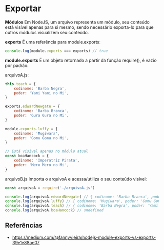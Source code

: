 # Exportar

**Módulos**
Em NodeJS, um arquivo representa um módulo, seu conteúdo está visível apenas para si mesmo, sendo necessário exporta-lo para que outros módulos visualizem seu conteúdo.

**exports**
É uma referência para module.exports:

```JavaScript
console.log(module.exports === exports) // true
```

**module.exports**
É um objeto retornado a partir da função require(), é vazio por padrão.

arquivoA.js:

```JavaScript
this.teach = {
    codinome: 'Barba Negra',
    poder: 'Yami Yami no Mi',
}

exports.edwardNewgate = {
    codinome: 'Barba Branca',
    poder: 'Gura Gura no Mi',
}

module.exports.luffy = {
    codinome: 'Mugiwara',
    poder: 'Gomu Gomu no Mi',
}

// Está visível apenas no módulo atual
const boaHancock = {
    codinome: 'Imperatriz Pirata',
    poder: 'Mero Mero no Mi',
}

```

arquivoB.js
Importa o arquivoA e acessa/utiliza o seu conteúdo visível:

```JavaScript
const arquivoA = require('./arquivoA.js')

console.log(arquivoA.edwardNewgate) // { codinome: 'Barba Branca', poder: 'Gura Gura no Mi' }
console.log(arquivoA.luffy) // { codinome: 'Mugiwara', poder: 'Gomu Gomu no Mi' }
console.log(arquivoA.teach) // { codinome: 'Barba Negra', poder: 'Yami Yami no Mi' }
console.log(arquivoA.boaHancock) // undefined

```

## Referências

-   https://medium.com/@fannyvieira/nodejs-module-exports-vs-exports-39e1e88ae07

